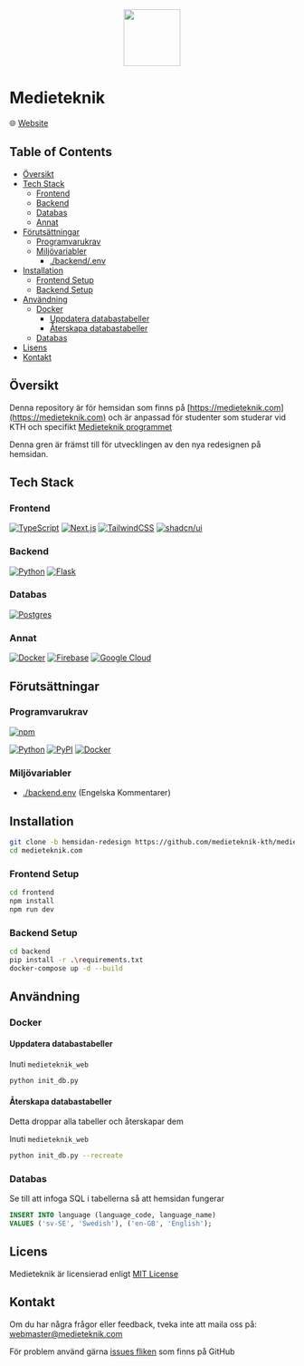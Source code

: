 <div align='center'>
    <img src='./images/medieteknik-logo.png' height='100px' />
</div>

# Medieteknik

<p title='Website'>🌐 <span> <a title='Go to website' href='https://medieteknik.com'>Website</a> </span> </p>

## Table of Contents

- [Översikt](#översikt)
- [Tech Stack](#tech-stack)
  - [Frontend](#frontend)
  - [Backend](#backend)
  - [Databas](#databas)
  - [Annat](#annat)
- [Förutsättningar](#förutsättningar)
  - [Programvarukrav](#programvarukrav)
  - [Miljövariabler](#miljövariabler)
    - [./backend/.env](#backendenv)
- [Installation](#installation)
  - [Frontend Setup](#frontend-setup)
  - [Backend Setup](#backend-setup)
- [Användning](#användning)
  - [Docker](#docker)
    - [Uppdatera databastabeller](#uppdatera-databastabeller)
    - [Återskapa databastabeller](#återskapa-databastabeller)
  - [Databas](#databas-1)
- [Lisens](#lisens)
- [Kontakt](#kontakt)

## Översikt

Denna repository är för hemsidan som finns på [https://medieteknik.com](https://medieteknik.com) och är anpassad för studenter som studerar vid KTH och specifikt [Medieteknik programmet](https://www.kth.se/utbildning/civilingenjor/medieteknik/medieteknik-civilingenjor-300-hp-1.4150)

Denna gren är främst till för utvecklingen av den nya redesignen på hemsidan.

## Tech Stack

### Frontend

[![TypeScript](https://img.shields.io/badge/TypeScript-3178C6?style=for-the-badge&logo=typescript&logoColor=fff)](https://www.typescriptlang.org/)
[![Next.js](https://img.shields.io/badge/Next.js-black?style=for-the-badge&logo=next.js&logoColor=white)](https://nextjs.org/)
[![TailwindCSS](https://img.shields.io/badge/Tailwind%20CSS-%2338B2AC.svg?style=for-the-badge&logo=tailwind-css&logoColor=white)](https://tailwindcss.com/)
[![shadcn/ui](https://img.shields.io/badge/shadcn%2Fui-000?style=for-the-badge&logo=shadcnui&logoColor=fff)](https://ui.shadcn.com/)

### Backend

[![Python](https://img.shields.io/badge/Python-3776AB?style=for-the-badge&logo=python&logoColor=fff)](https://www.python.org/)
[![Flask](https://img.shields.io/badge/Flask-000?style=for-the-badge&logo=flask&logoColor=fff)](https://flask.palletsprojects.com/en/3.0.x/)

### Databas

[![Postgres](https://img.shields.io/badge/Postgres-%23316192.svg?style=for-the-badge&logo=postgresql&logoColor=white)](https://www.postgresql.org/)

### Annat

[![Docker](https://img.shields.io/badge/Docker-2496ED?style=for-the-badge&logo=docker&logoColor=fff)](https://www.docker.com/)
[![Firebase](https://img.shields.io/badge/Firebase-039BE5?style=for-the-badge&logo=Firebase&logoColor=white)](https://firebase.google.com/)
[![Google Cloud](https://img.shields.io/badge/Google%20Cloud-%234285F4.svg?style=for-the-badge&logo=google-cloud&logoColor=white)](https://cloud.google.com/?hl=en)

## Förutsättningar

### Programvarukrav

[![npm](https://img.shields.io/badge/npm-CB3837?style=for-the-badge&logo=npm&logoColor=fff)](https://www.npmjs.com/)

[![Python](https://img.shields.io/badge/Python-3776AB?style=for-the-badge&logo=python&logoColor=fff)](https://www.python.org/)
[![PyPI](https://img.shields.io/badge/PyPI-3775A9?style=for-the-badge&logo=pypi&logoColor=fff)](https://pypi.org/project/pip/)
[![Docker](https://img.shields.io/badge/Docker-2496ED?style=for-the-badge&logo=docker&logoColor=fff)](https://www.docker.com/)

### Miljövariabler

- [./backend.env](./backend.env) (Engelska Kommentarer)

## Installation

```sh
git clone -b hemsidan-redesign https://github.com/medieteknik-kth/medieteknik.com.git
cd medieteknik.com
```

### Frontend Setup

```sh
cd frontend
npm install
npm run dev
```

### Backend Setup

```sh
cd backend
pip install -r .\requirements.txt
docker-compose up -d --build
```

## Användning

### Docker

#### Uppdatera databastabeller

Inuti `medieteknik_web`

```sh
python init_db.py
```

#### Återskapa databastabeller

Detta droppar alla tabeller och återskapar dem

Inuti `medieteknik_web`

```sh
python init_db.py --recreate
```

### Databas

Se till att infoga SQL i tabellerna så att hemsidan fungerar

```sql
INSERT INTO language (language_code, language_name)
VALUES ('sv-SE', 'Swedish'), ('en-GB', 'English');
```

## Licens

Medieteknik är licensierad enligt [MIT License](./LICENSE)

## Kontakt

Om du har några frågor eller feedback, tveka inte att maila oss på: <a href='mailto:webmaster@medieteknik.com'>webmaster@medieteknik.com</a>

För problem använd gärna [issues fliken](https://github.com/medieteknik-kth/medieteknik.com/issues) som finns på GitHub
